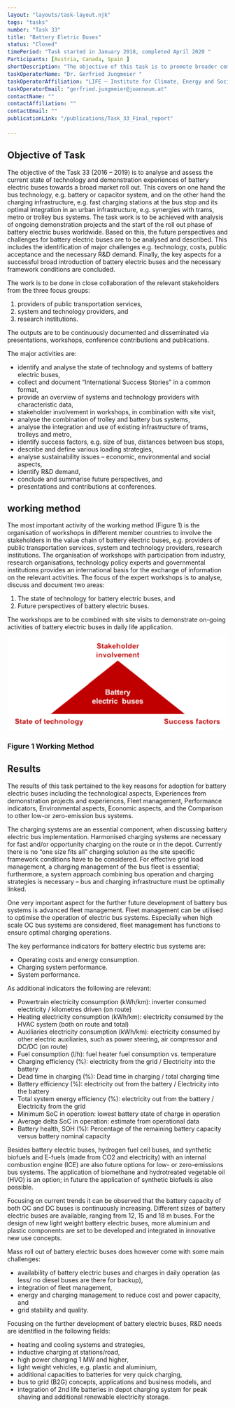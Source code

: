 ```yaml
---
layout: "layouts/task-layout.njk"
tags: "tasks"
number: "Task 33"
title: "Battery Eletric Buses"
status: "Closed"
timePeriod: "Task started in January 2018, completed April 2020 "
Participants: [Austria, Canada, Spain ]
shortDescription: "The objective of this task is to promote broader commercialisation, acceptance and further development of SEVs."
taskOperatorName: "Dr. Gerfried Jungmeier "
taskOperatorAffiliation: "LIFE – Institute for Climate, Energy and Society "
taskOperatorEmail: "gerfried.jungmeier@joanneum.at"
contactName: ""
contactAffiliation: ""
contactEmail: ""
publicationLink: "/publications/Task_33_Final_report"

---
```


## Objective of Task
The objective of the Task 33 (2016 – 2019) is to analyse and assess the current state of technology and demonstration experiences of battery electric buses towards a broad market roll out. This covers on one hand the bus technology, e.g. battery or capacitor system, and on the other hand the charging infrastructure, e.g. fast charging stations at the bus stop and its optimal integration in an urban infrastructure, e.g. synergies with trams, metro or trolley bus systems. The task work is to be achieved with analysis of ongoing demonstration projects and the start of the roll out phase of battery electric buses worldwide. Based on this, the future perspectives and challenges for battery electric buses are to be analysed and described. This includes the identification of major challenges e.g. technology, costs, public acceptance and the necessary R&D demand. Finally, the key aspects for a successful broad introduction of battery electric buses and the necessary framework conditions are concluded.  

The work is to be done in close collaboration of the relevant stakeholders from the three focus groups: 

1. providers of public transportation services,  
2. system and technology providers, and 
3. research institutions. 

The outputs are to be continuously documented and disseminated via presentations, workshops, conference contributions and publications. 

The major activities are:  

- identify and analyse the state of technology and systems of battery electric buses, 
- collect and document “International Success Stories” in a common format, 
- provide an overview of systems and technology providers with characteristic data, 
- stakeholder involvement in workshops, in combination with site visit, 
- analyse the combination of trolley and battery bus systems, 
- analyse the integration and use of existing infrastructure of trams, trolleys and metro, 
- identify success factors, e.g. size of bus, distances between bus stops, 
- describe and define various loading strategies, 
- analyse sustainability issues – economic, environmental and social aspects, 
- identify R&D demand, 
- conclude and summarise future perspectives, and 
- presentations and contributions at conferences. 


## working method
The most important activity of the working method (Figure 1) is the organisation of workshops in different member countries to involve the stakeholders in the value chain of battery electric buses, e.g. providers of public transportation services, system and technology providers, research institutions. The organisation of workshops with participation from industry, research organisations, technology policy experts and governmental institutions provides an international basis for the exchange of information on the relevant activities. The focus of the expert workshops is to analyse, discuss and document two areas:  

1. The state of technology for battery electric buses, and  
2. Future perspectives of battery electric buses.  

The workshops are to be combined with site visits to demonstrate on-going activities of battery electric buses in daily life application.  

![Working method of task 33](/assets/images/task33_figure_One.png)
### Figure 1 Working Method

## Results
The results of this task pertained to the key reasons for adoption for battery electric buses including the technological aspects, Experiences from demonstration projects and experiences, Fleet management, Performance indicators, Environmental aspects, Economic aspects, and the Comparison to other low-or zero-emission bus systems. 

The charging systems are an essential component, when discussing battery electric bus implementation. Harmonised charging systems are necessary for fast and/or opportunity charging on the route or in the depot. Currently there is no “one size fits all” charging solution as the site specific framework conditions have to be considered. For effective grid load management, a charging management of the bus fleet is essential; furthermore, a system approach combining bus operation and charging strategies is necessary – bus and charging infrastructure must be optimally linked. 

One very important aspect for the further future development of battery bus systems is advanced fleet management. Fleet management can be utilised to optimise the operation of electric bus systems. Especially when high scale OC bus systems are considered, fleet management has functions to ensure optimal charging operations.  

The key performance indicators for battery electric bus systems are: 

- Operating costs and energy consumption. 
- Charging system performance. 
- System performance. 

As additional indicators the following are relevant:  

- Powertrain electricity consumption (kWh/km): inverter consumed electricity / kilometres driven (on route) 
- Heating electricity consumption (kWh/km): electricity consumed by the HVAC system (both on route and total) 
- Auxiliaries electricity consumption (kWh/km): electricity consumed by other electric auxiliaries, such as power steering, air compressor and DC/DC (on route) 
- Fuel consumption (l/h): fuel heater fuel consumption vs. temperature 
- Charging efficiency (%): electricity from the grid / Electricity into the battery 
- Dead time in charging (%): Dead time in charging / total charging time 
- Battery efficiency (%): electricity out from the battery / Electricity into the battery 
- Total system energy efficiency (%): electricity out from the battery / Electricity from the grid 
- Minimum SoC in operation: lowest battery state of charge in operation 
- Average delta SoC in operation: estimate from operational data 
- Battery health, SOH (%): Percentage of the remaining battery capacity versus battery nominal capacity 

Besides battery electric buses, hydrogen fuel cell buses, and synthetic biofuels and E-fuels (made from CO2 and electricity) with an internal combustion engine (ICE) are also future options for low- or zero-emissions bus systems. The application of biomethane and hydrotreated vegetable oil (HVO) is an option; in future the application of synthetic biofuels is also possible.  

Focusing on current trends it can be observed that the battery capacity of both OC and DC buses is continuously increasing. Different sizes of battery electric buses are available, ranging from 12, 15 and 18 m buses. For the design of new light weight battery electric buses, more aluminium and plastic components are set to be developed and integrated in innovative new use concepts.  

Mass roll out of battery electric buses does however come with some main challenges: 

- availability of battery electric buses and charges in daily operation (as less/ no diesel buses are there for backup), 
- integration of fleet management, 
- energy and charging management to reduce cost and power capacity, and 
- grid stability and quality. 

Focusing on the further development of battery electric buses, R&D needs are identified in the following fields: 

- heating and cooling systems and strategies, 
- inductive charging at stations/road, 
- high power charging 1 MW and higher, 
- light weight vehicles, e.g. plastic and aluminium, 
- additional capacities to batteries for very quick charging, 
- bus to grid (B2G) concepts, applications and business models, and 
- integration of 2nd life batteries in depot charging system for peak shaving and additional renewable electricity storage. 